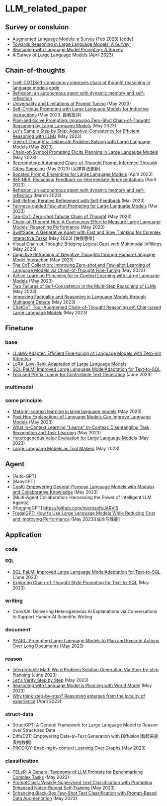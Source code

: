 # LLM_related_paper

## Survey or consluion
- [Augmented Language Models: a Survey](https://arxiv.org/abs/2302.07842) (Feb 2023) [code]
- [Towards Reasoning in Large Language Models: A Survey.]() 
- [Reasoning with Language Model Prompting: A Survey]()
- [A Survey of Large Language Models](https://arxiv.org/abs/2303.18223) (April 2023)


## Chain-of-thoughts
- [[self-COT]Self-consistency improves chain of thought reasoning in language models](https://arxiv.org/abs/2203.11171) [code]()
- [Reflexion: an autonomous agent with dynamic memory and self-reflection]()
- [Universality and Limitations of Prompt Tuning](https://arxiv.org/abs/2305.18787) (May 2023)
- [Self-Critique Prompting with Large Language Models for Inductive Instructions](https://arxiv.org/abs/2305.13733) (May 2023, 自我批评)
- [Plan-and-Solve Prompting: Improving Zero-Shot Chain-of-Thought Reasoning by Large Language Models](https://arxiv.org/abs/2305.04091v3) (May 2023)
- [Let's Sample Step by Step: Adaptive-Consistency for Efficient Reasoning with LLMs](https://arxiv.org/abs/2305.11860) (May 2023)
- [Tree of Thoughts: Deliberate Problem Solving with Large Language Models](https://arxiv.org/abs/2305.10601) (May 2023)
- [Chain-of-Symbol Prompting Elicits Planning in Large Langauge Models](https://arxiv.org/abs/2305.10276) (May 2023)  
- [Reprompting: Automated Chain-of-Thought Prompt Inference Through Gibbs Sampling](https://arxiv.org/abs/2305.09993) (May 2023) [采样算法更新]
- [Boosted Prompt Ensembles for Large Language Models](https://arxiv.org/abs/2304.05970) (April 2023)
- [REFINER: Reasoning Feedback on Intermediate Representations](https://arxiv.org/abs/2304.01904) (April 2023)
- [Reflexion: an autonomous agent with dynamic memory and self-reflection](https://arxiv.org/abs/2303.11366) (March 2023)
- [Self-Refine: Iterative Refinement with Self-Feedback](https://arxiv.org/abs/2303.17651v1) (Mar 2023)
- [Fairness-guided Few-shot Prompting for Large Language Models](https://arxiv.org/abs/2303.13217) (Mar 2023)
- [Tab-CoT: Zero-shot Tabular Chain of Thought](https://arxiv.org/abs/2305.17812) (May 2023)
- [Chain-of-Thought Hub: A Continuous Effort to Measure Large Language Models' Reasoning Performance](https://arxiv.org/abs/2305.17306) (May 2023)
- [SwiftSage: A Generative Agent with Fast and Slow Thinking for Complex Interactive Tasks](https://arxiv.org/abs/2305.17390v1) (May 2023) [快慢思维]
- [Visual Chain of Thought: Bridging Logical Gaps with Multimodal Infillings](https://arxiv.org/abs/2305.02317v1) (May 2023)
- [Cognitive Reframing of Negative Thoughts through Human-Language Model Interaction](https://arxiv.org/abs/2305.02466v1) (May 2023)
- [The CoT Collection: Improving Zero-shot and Few-shot Learning of Language Models via Chain-of-Thought Fine-Tuning](https://arxiv.org/abs/2305.14045) (May 2023)
- [Active Learning Principles for In-Context Learning with Large Language Models](https://arxiv.org/abs/2305.14264) (May 2023)
- [Two Failures of Self-Consistency in the Multi-Step Reasoning of LLMs](https://arxiv.org/abs/2305.14279) (May 2023)
- [Improving Factuality and Reasoning in Language Models through Multiagent Debate](https://arxiv.org/abs/2305.14325) (May 2023)
- [ChatCoT: Tool-Augmented Chain-of-Thought Reasoning on\\ Chat-based Large Language Models](https://arxiv.org/abs/2305.14323) (May 2023)



## Finetune
### base
- [LLaMA-Adapter: Efficient Fine-tuning of Language Models with Zero-init Attention]()
- [LoRA: Low-Rank Adaptation of Large Language Models]()
- [SQL-PaLM: Improved Large Language ModelAdaptation for Text-to-SQL]()
- [Focused Prefix Tuning for Controllable Text Generation](https://arxiv.org/abs/2306.00369) (June 2023)

### multimodal


### some principle
- [Meta-in-context learning in large language models](https://arxiv.org/abs/2305.12907) (May 2023)
- [Post Hoc Explanations of Language Models Can Improve Language Models](https://arxiv.org/abs/2305.11426) (May 2023)  
- [What In-Context Learning "Learns" In-Context: Disentangling Task Recognition and Task Learning](https://arxiv.org/abs/2305.09731) (May 2023)
- [Heterogeneous Value Evaluation for Large Language Models](https://arxiv.org/abs/2305.17147) (May 2023)
- [Large Language Models as Tool Makers](https://arxiv.org/abs/2305.17126v1) (May 2023)

## Agent
- [Auto-GPT]
- [BabyGPT]
- [CooK: Empowering General-Purpose Language Models with Modular and Collaborative Knowledge](https://arxiv.org/abs/2305.09955) (May 2023)
- [Multi-Agent Collaboration: Harnessing the Power of Intelligent LLM Agents]
- [HuggingGPT] https://github.com/microsoft/JARVIS
- [FrugalGPT: How to Use Large Language Models While Reducing Cost and Improving Performance](https://arxiv.org/abs/2305.05176v1) (May 2023)[成本与性能]

## Application


### code
#### SQL
- [SQL-PaLM: Improved Large Language ModelAdaptation for Text-to-SQL](https://arxiv.org/abs/2306.00739) (June 2023)
- [Exploring Chain-of-Thought Style Prompting for Text-to-SQL](https://arxiv.org/abs/2305.14215) (May 2023)


### writing
- ConvXAI: Delivering Heterogeneous AI Explanations via Conversations to Support Human-AI Scientific Writing


### document
- [PEARL: Prompting Large Language Models to Plan and Execute Actions Over Long Documents](https://arxiv.org/abs/2305.14564v1) (May 2023)

### reason
- [Interpretable Math Word Problem Solution Generation Via Step-by-step Planning](https://arxiv.org/abs/2306.00784) (June 2023)
- [Let's Verify Step by Step](https://arxiv.org/abs/2305.20050) (May 2023)
- [Reasoning with Language Model is Planning with World Model](https://arxiv.org/abs/2305.14992v1) (May 2023)
- [Why think step-by-step? Reasoning emerges from the locality of experience](https://arxiv.org/abs/2304.03843) (April 2023)


### struct-data
- StructGPT: A General Framework for Large Language Model to Reason over Structured Data
- DiffuD2T: Empowering Data-to-Text Generation with Diffusion(看起来是表格数据)
- [PRODIGY: Enabling In-context Learning Over Graphs](https://arxiv.org/abs/2305.12600v1) (May 2023)

### classification
- [TELeR: A General Taxonomy of LLM Prompts for Benchmarking Complex Tasks](https://arxiv.org/abs/2305.11430) (May 2023)  
- [PromptClass: Weakly-Supervised Text Classification with Prompting Enhanced Noise-Robust Self-Training](https://arxiv.org/abs/2305.13723) (May 2023)
- [Enhancing Black-Box Few-Shot Text Classification with Prompt-Based Data Augmentation](https://arxiv.org/abs/2305.13785) (May 2023)

